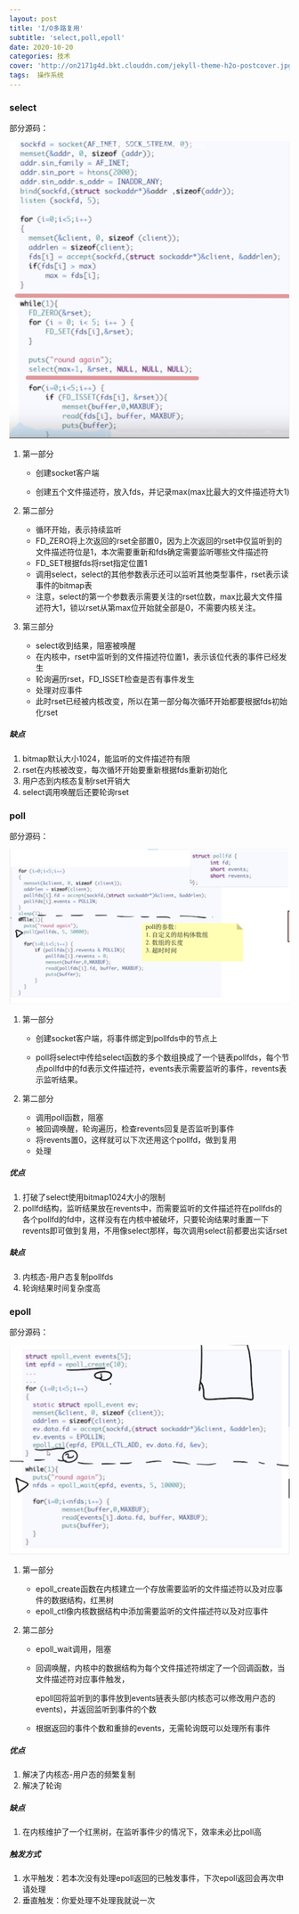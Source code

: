 ```yaml
---
layout: post
title: 'I/O多路复用'
subtitle: 'select,poll,epoll'
date: 2020-10-20
categories: 技术
cover: 'http://on2171g4d.bkt.clouddn.com/jekyll-theme-h2o-postcover.jpg'
tags:  操作系统
---
```

### select ###

部分源码：

![select](https://github.com/durianno1/durianno1.github.io/blob/master/assets/img/selectcode.png?raw=true)

1. 第一部分

   - 创建socket客户端

   - 创建五个文件描述符，放入fds，并记录max(max比最大的文件描述符大1)

2. 第二部分

   - 循环开始，表示持续监听
   - FD_ZERO将上次返回的rset全部置0，因为上次返回的rset中仅监听到的文件描述符位是1，本次需要重新和fds确定需要监听哪些文件描述符
   - FD_SET根据fds将rset指定位置1
   - 调用select，select的其他参数表示还可以监听其他类型事件，rset表示读事件的bitmap表
   - 注意，select的第一个参数表示需要关注的rset位数，max比最大文件描述符大1，锁以rset从第max位开始就全部是0，不需要内核关注。

3. 第三部分

   - select收到结果，阻塞被唤醒
   - 在内核中，rset中监听到的文件描述符位置1，表示该位代表的事件已经发生
   - 轮询遍历rset，FD_ISSET检查是否有事件发生
   - 处理对应事件
   - 此时rset已经被内核改变，所以在第一部分每次循环开始都要根据fds初始化rset



##### 缺点 #####

1. bitmap默认大小1024，能监听的文件描述符有限
2. rset在内核被改变，每次循环开始要重新根据fds重新初始化
3. 用户态到内核态复制rset开销大
4. select调用唤醒后还要轮询rset



### poll ###

部分源码：

![poll](https://github.com/durianno1/durianno1.github.io/blob/master/assets/img/pollcode.png?raw=true)

1. 第一部分

   - 创建socket客户端，将事件绑定到pollfds中的节点上

   - poll将select中传给select函数的多个数组换成了一个链表pollfds，每个节点pollfd中的fd表示文件描述符，events表示需要监听的事件，revents表示监听结果。

2. 第二部分

   - 调用poll函数，阻塞
   - 被回调唤醒，轮询遍历，检查revents回复是否监听到事件
   - 将revents置0，这样就可以下次还用这个pollfd，做到复用
   - 处理



##### 优点 #####

1. 打破了select使用bitmap1024大小的限制
2. pollfd结构，监听结果放在revents中，而需要监听的文件描述符在pollfds的各个pollfd的fd中，这样没有在内核中被破坏，只要轮询结果时重置一下revents即可做到复用，不用像select那样，每次调用select前都要出实话rset

##### 缺点 #####

3. 内核态-用户态复制pollfds
4. 轮询结果时间复杂度高





### epoll ###

部分源码：

![epoll](https://github.com/durianno1/durianno1.github.io/blob/master/assets/img/epollcode.png?raw=true)

1. 第一部分

   - epoll_create函数在内核建立一个存放需要监听的文件描述符以及对应事件的数据结构，红黑树
   - epoll_ctl像内核数据结构中添加需要监听的文件描述符以及对应事件

2. 第二部分

   - epoll_wait调用，阻塞

   - 回调唤醒，内核中的数据结构为每个文件描述符绑定了一个回调函数，当文件描述符对应事件触发，

     epoll回将监听到的事件放到events链表头部(内核态可以修改用户态的events)，并返回监听到事件的个数

   - 根据返回的事件个数和重排的events，无需轮询既可以处理所有事件



##### 优点 #####

1. 解决了内核态-用户态的频繁复制
2. 解决了轮询

##### 缺点 #####

1. 在内核维护了一个红黑树，在监听事件少的情况下，效率未必比poll高

##### 触发方式 #####

1. 水平触发：若本次没有处理epoll返回的已触发事件，下次epoll返回会再次申请处理
2. 垂直触发：你爱处理不处理我就说一次